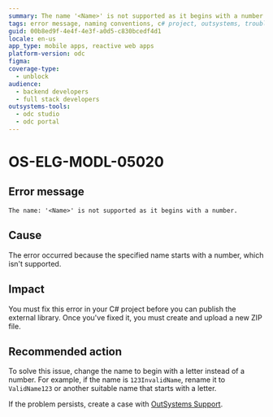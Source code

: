 ```yaml
---
summary: The name '<Name>' is not supported as it begins with a number.
tags: error message, naming conventions, c# project, outsystems, troubleshooting
guid: 00b8ed9f-4e4f-4e3f-a0d5-c830bcedf4d1
locale: en-us
app_type: mobile apps, reactive web apps
platform-version: odc
figma:
coverage-type:
  - unblock
audience:
  - backend developers
  - full stack developers
outsystems-tools:
  - odc studio
  - odc portal
---
```

# OS-ELG-MODL-05020

## Error message

`The name: '<Name>' is not supported as it begins with a number.`

## Cause

The error occurred because the specified name starts with a number, which isn't supported.

## Impact

You must fix this error in your C# project before you can publish the external library. Once you've fixed it, you must create and upload a new ZIP file.

## Recommended action

To solve this issue, change the name to begin with a letter instead of a number. For example, if the name is `123InvalidName`, rename it to `ValidName123` or another suitable name that starts with a letter.

If the problem persists, create a case with [OutSystems Support](https://www.outsystems.com/support/portal/open-support-case?ErrorCode=OS-ELG-MODL-05020).
